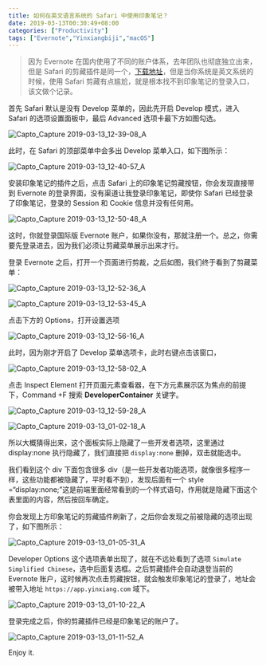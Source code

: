```yaml
---
title: 如何在英文语言系统的 Safari 中使用印象笔记？
date: 2019-03-13T00:30:49+08:00
categories: ["Productivity"]
tags: ["Evernote","Yinxiangbiji","macOS"]
---
```



> 因为 Evernote 在国内使用了不同的账户体系，去年团队也彻底独立出来，但是 Safari 的剪藏插件是同一个，[下载地址](https://safari-extensions.apple.com/details/?id=com.evernote.safari.clipper-Q79WDW8YH9)，但是当你系统是英文系统的时候，使用 Safari 剪藏有点尴尬，就是根本找不到印象笔记的登录入口，该文做个记录。

首先 Safari 默认是没有 Develop 菜单的，因此先开启 Develop 模式，进入 Safari 的选项设置面板中，最后 Advanced 选项卡最下方如图勾选。

![Capto_Capture 2019-03-13_12-39-08_A](https://i.imgur.com/J5HvXn1.png)


此时，在 Safari 的顶部菜单中会多出 Develop 菜单入口，如下图所示：

![Capto_Capture 2019-03-13_12-40-57_A](https://i.imgur.com/OxPf4Ji.png)


安装印象笔记的插件之后，点击 Safari 上的印象笔记剪藏按钮，你会发现直接带到 Evernote 的登录界面，没有渠道让我登录印象笔记，即使你 Safari 已经登录了印象笔记，登录的 Session 和 Cookie 信息并没有任何用。

![Capto_Capture 2019-03-13_12-50-48_A](https://i.imgur.com/gVTWCOc.png)


这时，你就登录国际版 Evernote 账户，如果你没有，那就注册一个。总之，你需要先登录进去，因为我们必须让剪藏菜单展示出来才行。

登录 Evernote 之后，打开一个页面进行剪裁，之后如图，我们终于看到了剪藏菜单：

![Capto_Capture 2019-03-13_12-52-36_A](https://i.imgur.com/VtvROcP.png)


![Capto_Capture 2019-03-13_12-53-45_A](https://i.imgur.com/LsitsxG.png)


点击下方的 Options，打开设置选项

![Capto_Capture 2019-03-13_12-56-16_A](https://i.imgur.com/KpQefZc.png)


此时，因为刚才开启了 Develop 菜单选项卡，此时右键点击该窗口，

![Capto_Capture 2019-03-13_12-58-02_A](https://i.imgur.com/ylecnyS.png)


点击 Inspect Element 打开页面元素查看器，在下方元素展示区为焦点的前提下，Command +F 搜索 **DeveloperContainer** 关键字。


![Capto_Capture 2019-03-13_12-59-28_A](https://i.imgur.com/0DSMO39.png)


![Capto_Capture 2019-03-13_01-02-18_A](https://i.imgur.com/t3uqMa4.png)

所以大概猜得出来，这个面板实际上隐藏了一些开发者选项，这里通过 display:none 执行隐藏了，我们直接把 `display:none` 删掉，双击就能选中。



我们看到这个 div 下面包含很多 div（是一些开发者功能选项，就像很多程序一样，这些功能都被隐藏了，平时看不到），发现后面有一个 style =“display:none;”这是前端里面经常看到的一个样式语句，作用就是隐藏下面这个表里面的内容，然后按回车确定。

你会发现上方印象笔记的剪藏插件刷新了，之后你会发现之前被隐藏的选项出现了，如下图所示：


![Capto_Capture 2019-03-13_01-05-31_A](https://i.imgur.com/95qql8h.png)

Developer Options 这个选项表单出现了，就在不远处看到了选项 `Simulate Simplified Chinese`，选中后面复选框。之后剪藏插件会自动退登当前的 Evernote 账户，这时候再次点击剪藏按钮，就会触发印象笔记的登录了，地址会被带入地址 `https://app.yinxiang.com` 域下。

![Capto_Capture 2019-03-13_01-10-22_A](https://i.imgur.com/DH2DdLa.png)

登录完成之后，你的剪藏插件已经是印象笔记的账户了。


![Capto_Capture 2019-03-13_01-11-52_A](https://i.imgur.com/PXCjU4U.png)


Enjoy it.
